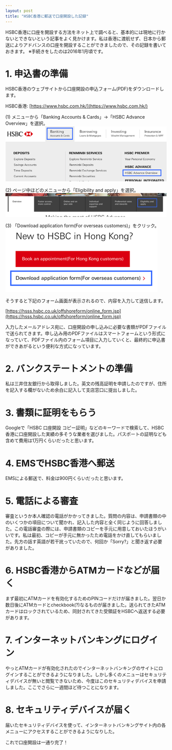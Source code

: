 ```yaml
---
layout: post
title: "HSBC香港に郵送で口座開設した記録"
---
```

HSBC香港に口座を開設する方法をネット上で調べると、基本的には現地に行かないとできないという記事をよく見かけます。私は香港に渡航せず、日本から郵送によりアドバンスの口座を開設することができましたので、その記録を書いておきます。
※手続きをしたのは2016年1月頃です。

# 1. 申込書の準備

HSBC香港のウェブサイトから口座開設の申込フォーム(PDF)をダウンロードします。

HSBC香港: [https://www.hsbc.com.hk/](https://www.hsbc.com.hk/)

(1) メニューから「Banking Accounts &amp; Cards」→「HSBC Advance Overview」を選択。
![HSBC Advance Overview](/assets/img/DeepinScreenshot20160312185233.png)

(2) ページ中ほどのメニューから「Eligibility and apply」を選択。
![Eligibility and apply](/assets/img/DeepinScreenshot20160312185310.png)

(3) 「Download application form(For overseas customers)」をクリック。
![Download application form](/assets/img/DeepinScreenshot20160312185340.png)

そうすると下記のフォーム画面が表示されるので、内容を入力して送信します。

[https://hsss.hsbc.co.uk/offshoreform/online_form.jsp](https://hsss.hsbc.co.uk/offshoreform/online_form.jsp)

入力したメールアドレス宛に、口座開設の申し込みに必要な書類がPDFファイルで送られてきます。申し込み用のPDFファイルはスマートフォームという形式になっていて、PDFファイル内のフォーム項目に入力していくと、最終的に申込書ができあがるという便利な方式になっています。

# 2. バンクステートメントの準備
私は三井住友銀行から取得しました。英文の残高証明を申請したのですが、住所を記入する欄がないため余白に記入して支店窓口に提出しました。

# 3. 書類に証明をもらう
Googleで「HSBC 口座開設 コピー証明」などのキーワードで検索して、HSBC香港に口座開設した実績の多そうな業者を選びました。パスポートの証明なども含めて費用は1万円くらいだったと思います。

# 4. EMSでHSBC香港へ郵送
EMSによる郵送で、料金は900円くらいだったと思います。

# 5. 電話による審査
審査というか本人確認の電話がかかってきました。質問の内容は、申請書類の中のいくつかの項目について聞かれ、記入した内容と全く同じように回答しました。この電話審査の際には、申請書類のコピーを手元に用意しておいたほうがいいです。私は最初、コピーが手元に無かったため電話をかけ直してもらいました。先方の話す英語が若干訛っていたので、何回か「Sorry?」と聞き返す必要がありました。

# 6. HSBC香港からATMカードなどが届く
まず最初にATMカードを有効化するためのPINコードだけが届きました。翌日か数日後にATMカードとcheckbook(?)なるものが届きました。送られてきたATMカードはロックされているため、同封されてきた受領証をHSBCへ返送する必要があります。

# 7. インターネットバンキングにログイン
やっとATMカードが有効化されたのでインターネットバンキングのサイトにログインすることができるようになりました。しかし多くのメニューはセキュリティデバイスが無いと閲覧できないため、今度はこのセキュリティデバイスを申請しました。ここでさらに一週間ほど待つことになります。

# 8. セキュリティデバイスが届く
届いたセキュリティデバイスを使って、インターネットバンキングサイト内の各メニューにアクセスすることができるようになりした。

これで口座開設は一通り完了！